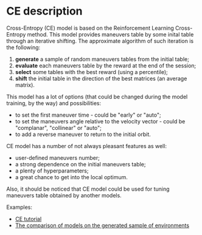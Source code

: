 # CE description

Cross-Entropy (CE) model is based on the Reinforcement Learning Cross-Entropy method.
This model provides maneuvers table by some inital table through an iterative shifting.
The approximate algorithm of such iteration is the following:

1. __generate__ a sample of random maneuvers tables from the initial table;
2. __evaluate__ each maneuvers table by the reward at the end of the session;
3. __select__ some tables with the best reward (using a percentile);
4. __shift__ the initial table in the direction of the best matrices (an average matrix).

This model has a lot of options (that could be changed during the model training, by the way) and possibilities:

- to set the first maneuver time - could be "early" or "auto";
- to set the maneuvers angle relative to the velocity vector - could be "complanar", "collinear" or "auto";
- to add a reverse maneuver to return to the initial orbit.

CE model has a number of not always pleasant features as well:

- user-defined maneuvers number;
- a strong dependence on the initial maneuvers table;
- a plenty of hyperparameters;
- a great chance to get into the local optimum.

Also, it should be noticed that CE model could be used for tuning maneuvers table obtained by another models.

<!--TODO: time of maneuver-->

Examples:

- [CE tutorial](examples/Notebooks/tutorials/CE_tutorial.ipynb)
- [The comparison of models on the generated sample of environments](examples/Notebooks/analysis_and_experiments/Models_comparison.ipynb)